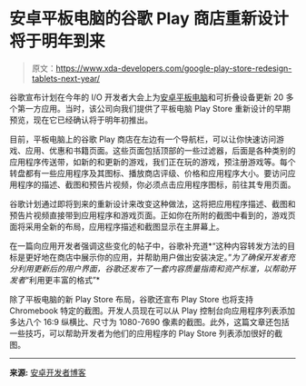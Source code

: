 # 安卓平板电脑的谷歌 Play 商店重新设计将于明年到来

> 原文：<https://www.xda-developers.com/google-play-store-redesign-tablets-next-year/>

谷歌宣布计划在今年的 I/O 开发者大会上为[安卓平板电脑](https://www.xda-developers.com/best-android-tablets/)和可折叠设备更新 20 多个第一方应用。当时，该公司向我们提供了平板电脑 Play Store 重新设计的早期预览，现在它已经确认将于明年初推出。

目前，平板电脑上的谷歌 Play 商店在左边有一个导航栏，可以让你快速访问游戏、应用、优惠和书籍页面。这些页面包括顶部的一些过滤器，后面是各种类别的应用程序传送带，如新的和更新的游戏，我们正在玩的游戏，预注册游戏等。每个转盘都有一些应用程序及其图标、播放商店评级、价格和应用程序大小。要访问应用程序的描述、截图和预告片视频，你必须点击应用程序图标，前往其专用页面。

谷歌计划通过即将到来的重新设计来改变这种做法，这将把应用程序描述、截图和预告片视频直接带到应用程序和游戏页面。正如你在所附的截图中看到的，游戏页面将采用全新的布局，应用程序描述和截图显示在主屏幕上。

在一篇向应用开发者强调这些变化的帖子中，谷歌补充道*“这种内容转发方法的目标是更好地在商店中展示你的应用，并帮助用户做出安装决定。”*为了确保开发者充分利用更新后的用户界面，谷歌还发布了一套内容质量指南和资产标准，以帮助开发者*“利用更丰富的格式”*

除了平板电脑的新 Play Store 布局，谷歌还宣布 Play Store 也将支持 Chromebook 特定的截图。开发人员现在可以从 Play 控制台向应用程序列表添加多达八个 16:9 纵横比、尺寸为 1080-7690 像素的截图。此外，这篇文章还包括一些技巧，可以帮助开发者为他们的应用程序的 Play Store 列表添加很好的截图。

* * *

**来源:** [安卓开发者博客](https://android-developers.googleblog.com/2022/10/optimize-your-play-store-listing.html)